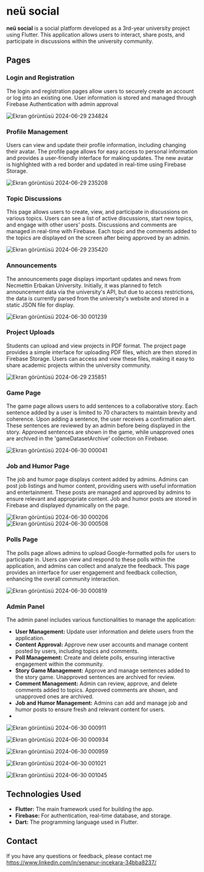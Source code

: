 # neü social

**neü social** is a social platform developed as a 3rd-year university project using Flutter. This application allows users to interact, share posts, and participate in discussions within the university community.


## Pages

### Login and Registration

The login and registration pages allow users to securely create an account or log into an existing one. User information is stored and managed through Firebase Authentication with admin approval

![Ekran görüntüsü 2024-06-29 234824](https://github.com/senanurincekara/neu_Social-flutter/assets/97362569/0295b7c5-0fbb-47a6-8a48-56d67dc08932)

### Profile Management

Users can view and update their profile information, including changing their avatar. The profile page allows for easy access to personal information and provides a user-friendly interface for making updates. The new avatar is highlighted with a red border and updated in real-time using Firebase Storage.

![Ekran görüntüsü 2024-06-29 235208](https://github.com/senanurincekara/neu_Social-flutter/assets/97362569/a6538a03-702b-4cfc-8266-5ec77e9a4a4d)

### Topic Discussions

This page allows users to create, view, and participate in discussions on various topics. Users can see a list of active discussions, start new topics, and engage with other users' posts. Discussions and comments are managed in real-time with Firebase. Each topic and the comments added to the topics are displayed on the screen after being approved by an admin.

![Ekran görüntüsü 2024-06-29 235420](https://github.com/senanurincekara/neu_Social-flutter/assets/97362569/6ae8047b-4f6c-4159-ba65-7fe8d75086eb)

### Announcements

The announcements page displays important updates and news from Necmettin Erbakan University. Initially, it was planned to fetch announcement data via the university's API, but due to access restrictions, the data is currently parsed from the university's website and stored in a static JSON file for display.

![Ekran görüntüsü 2024-06-30 001239](https://github.com/senanurincekara/neu_Social-flutter/assets/97362569/71408454-d2a1-49aa-8be6-d73305a322f0)

### Project Uploads

Students can upload and view projects in PDF format. The project page provides a simple interface for uploading PDF files, which are then stored in Firebase Storage. Users can access and view these files, making it easy to share academic projects within the university community.

![Ekran görüntüsü 2024-06-29 235851](https://github.com/senanurincekara/neu_Social-flutter/assets/97362569/6dbd0dee-7233-444f-8bb8-ba4825e3ad0f)

### Game Page

The game page allows users to add sentences to a collaborative story. Each sentence added by a user is limited to 70 characters to maintain brevity and coherence. Upon adding a sentence, the user receives a confirmation alert. These sentences are reviewed by an admin before being displayed in the story. Approved sentences are shown in the game, while unapproved ones are archived in the 'gameDatasetArchive' collection on Firebase.

![Ekran görüntüsü 2024-06-30 000041](https://github.com/senanurincekara/neu_Social-flutter/assets/97362569/31d8939a-c7cb-44b8-83d6-043937f3349f)

### Job and Humor Page

The job and humor page displays content added by admins. Admins can post job listings and humor content, providing users with useful information and entertainment. These posts are managed and approved by admins to ensure relevant and appropriate content. Job and humor posts are stored in Firebase and displayed dynamically on the page.

![Ekran görüntüsü 2024-06-30 000206](https://github.com/senanurincekara/neu_Social-flutter/assets/97362569/2e2a3d51-bdc3-4d32-ba7e-ca99afaae4cb)
![Ekran görüntüsü 2024-06-30 000508](https://github.com/senanurincekara/neu_Social-flutter/assets/97362569/52ac24e9-2af7-4a34-bb4b-a2a1987cf70d)

### Polls Page

The polls page allows admins to upload Google-formatted polls for users to participate in. Users can view and respond to these polls within the application, and admins can collect and analyze the feedback. This page provides an interface for user engagement and feedback collection, enhancing the overall community interaction.

![Ekran görüntüsü 2024-06-30 000819](https://github.com/senanurincekara/neu_Social-flutter/assets/97362569/7b4995ca-0585-44bd-a277-ddb8b5de358a)

### Admin Panel

The admin panel includes various functionalities to manage the application:

- **User Management:** Update user information and delete users from the application.
- **Content Approval:** Approve new user accounts and manage content posted by users, including topics and comments.
- **Poll Management:** Create and delete polls, ensuring interactive engagement within the community.
- **Story Game Management:** Approve and manage sentences added to the story game. Unapproved sentences are archived for review.
- **Comment Management:** Admin can review, approve, and delete comments added to topics. Approved comments are shown, and unapproved ones are archived.
- **Job and Humor Management:** Admins can add and manage job and humor posts to ensure fresh and relevant content for users.
- 
![Ekran görüntüsü 2024-06-30 000911](https://github.com/senanurincekara/neu_Social-flutter/assets/97362569/515f8120-5829-4216-b38f-d4ded95ec3b5)

![Ekran görüntüsü 2024-06-30 000934](https://github.com/senanurincekara/neu_Social-flutter/assets/97362569/1e34cdca-48dc-4723-b5ed-19a6f9e100fe)

![Ekran görüntüsü 2024-06-30 000959](https://github.com/senanurincekara/neu_Social-flutter/assets/97362569/48b759e3-4674-4742-b2d9-6848bb4acfca)

![Ekran görüntüsü 2024-06-30 001021](https://github.com/senanurincekara/neu_Social-flutter/assets/97362569/20c6a32d-3643-455f-9244-3320964a2e8f)

![Ekran görüntüsü 2024-06-30 001045](https://github.com/senanurincekara/neu_Social-flutter/assets/97362569/8afb8ffc-8e9f-4ba5-92dd-c5955d0baa76)


## Technologies Used

- **Flutter:** The main framework used for building the app.
- **Firebase:** For authentication, real-time database, and storage.
- **Dart:** The programming language used in Flutter.


## Contact

If you have any questions or feedback, please contact me  https://www.linkedin.com/in/senanur-incekara-34bba8237/

